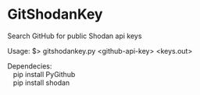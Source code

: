 # GitShodanKey
Search GitHub for public Shodan api keys

Usage: $> gitshodankey.py \<github-api-key> <keys.out>
  
Dependecies:
<br/>&nbsp;&nbsp;  pip install PyGithub
<br/>&nbsp;&nbsp;  pip install shodan
  
